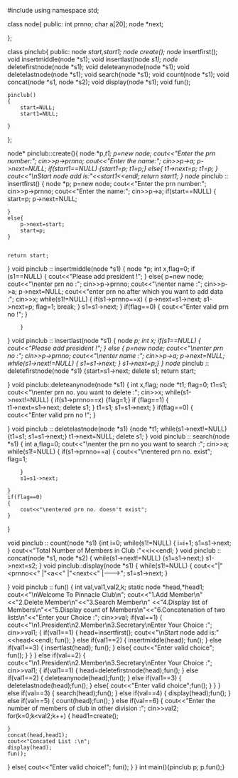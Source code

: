 #include<iostream>
using namespace std;

class node{
    public:
	int prnno;
	char a[20];
	node *next;
	
};

class pinclub{
    public:
	node *start,*start1;
    node* create();
    node* insertfirst();
    void insertmiddle(node *s1);
    void insertlast(node *s1);
    node* deletefirstnode(node *s1);
    void deleteanynode(node *s1);
    void deletelastnode(node *s1);
	void search(node *s1);
    void count(node *s1);
    void concat(node *s1, node *s2);
    void display(node *s1);
    void fun();

	
	pinclub()
    {
        start=NULL;
        start1=NULL;
        
    }
};


node* pinclub::create(){
	node *p,*t1;
	p=new node;
	cout<<"Enter the prn number:";
	cin>>p->prnno;
	cout<<"Enter the name:";
	cin>>p->a;
	p->next=NULL;
    if(start1==NULL)
	{start1=p;
    t1=p;}
    else{
        t1->next=p;
        t1=p;
    }
	cout<<"\nStart node add is:"<<start1<<endl;
	return start1;
}
node* pinclub :: insertfirst()
{   node *p;
	p=new node;
	cout<<"Enter the prn number:";
	cin>>p->prnno;
	cout<<"Enter the name:";
	cin>>p->a;
    if(start==NULL)
    {
        start=p;
	p->next=NULL;

    }
    else{
        p->next=start;
        start=p;
    }
    
    
    return start;
}
void pinclub :: insertmiddle(node *s1)
{
    node *p;
    int x,flag=0;
        if (s1==NULL)
        {
            cout<<"Please add president !";
        }
        else{
            p=new node;
            cout<<"\nenter prn no :";
            cin>>p->prnno;
            cout<<"\nenter name :";
            cin>>p->a;
            p->next=NULL;
            cout<<"enter prn no after which you want to add data :";
            cin>>x;
            while(s1!=NULL)
            {   if(s1->prnno==x)
            {
                p->next=s1->next;
                s1->next=p;
                flag=1;
                break;
            }
                s1=s1->next;
            }
            if(flag==0)
            {
                cout<<"Enter valid prn no !";
            }
            
        }
    
}
void pinclub :: insertlast(node *s1)
{
    node *p;
    int x;
    if(s1==NULL)
    {
        cout<<"Please add president !";
    }
    else
    {
    p=new node;
    cout<<"\nenter prn no :";
    cin>>p->prnno;
    cout<<"\nenter name :";
    cin>>p->a;
    p->next=NULL;
    while(s1->next!=NULL)
    {
        s1=s1->next;
    }
    s1->next=p;}
}
node* pinclub :: deletefirstnode(node *s1)
{start=s1->next;
delete s1;
return start;

} 
void pinclub::deleteanynode(node *s1)
{   int x,flag;
    node *t1;
    flag=0;
    t1=s1;
    cout<<"\nenter prn no. you want to delete :";
    cin>>x;
    while(s1->next!=NULL)
    {
        if(s1->prnno==x)
        {flag=1;}
        if (flag==1)
        {  
            t1->next=s1->next;
            delete s1;
        }
        t1=s1;
        s1=s1->next;
    }
    if(flag==0)
    {
        cout<<"Enter valid prn no !";
    }

}
void pinclub :: deletelastnode(node *s1)
{node *t1;
while(s1->next!=NULL) 
{t1=s1;
s1=s1->next;} 
t1->next=NULL;
delete s1;
} 
void pinclub :: search(node *s1)
{   int a,flag=0;
    cout<<"\nenter the prn no you want to search :";
    cin>>a;
    while(s1!=NULL)
    {
        if(s1->prnno==a)
        {
            cout<<"\nentered prn no. exist";
            flag=1;

        }
        s1=s1->next;

    }
    if(flag==0)
    {
        cout<<"\nentered prn no. doesn't exist";
    }
}

void pinclub :: count(node *s1)
{int i=0;
    while(s1!=NULL)
    {
        i=i+1;
        s1=s1->next;
    }
    cout<<"Total Number of Members in Club :"<<i<<endl;
}
void pinclub :: concat(node *s1, node *s2) 
{ while(s1->next!=NULL) 
{s1=s1->next;} 
s1->next=s2;
} 
void pinclub::display(node *s1)
{
    while(s1!=NULL)
	{
		cout<<"|"<<s1->prnno<<" |"<<s1->a<<" |"<<s1->next<<" |--->";
		s1=s1->next;
	}
	
}
void pinclub :: fun()
{	int val,val1,val2,k;
    static node *head,*head1;
cout<<"\nWelcome To Pinnacle Club\n";
cout<<"1.Add Member\n"<<"2.Delete Member\n"<<"3.Search Member\n"
<<"4.Display list of Members\n"<<"5.Display count of Members\n"<<"6.Concatenation of two lists\n"<<"Enter your Choice :";
cin>>val;
if(val==1)
{
    cout<<"\n1.President\n2.Member\n3.Secretary\nEnter Your Choice :";
    cin>>val1;
    {
        if(val1==1)
        {
            head=insertfirst();
            cout<<"\nStart node add is:"<<head<<endl;
            fun();
        }
        else if(val1==2)
        {
           insertmiddle(head);
           fun();
        }
        else if(val1==3)
        {
            insertlast(head);
            fun();
        }
        else{
            cout<<"Enter valid choice";
            fun();
        }
    }
}
else if(val==2)
{
    cout<<"\n1.President\n2.Member\n3.Secretary\nEnter Your Choice :";
    cin>>val1;
    {
        if(val1==1)
        {
            head=deletefirstnode(head);fun();
        }
        else if(val1==2)
        {
            deleteanynode(head);fun();
        }
        else if(val1==3)
        {
        deletelastnode(head);fun();
        }
        else{
            cout<<"Enter valid choice";fun();
        }
    }
}
else if(val==3)
{
    search(head);fun();
}
else if(val==4)
{
   display(head);fun();
}
else if(val==5)
{
    count(head);fun();
}
else if(val==6)
{
    cout<<"Enter the number of members of club in other division :";
    cin>>val2;
    for(k=0;k<val2;k++)
    {
        head1=create();
    
    }
    concat(head,head1);
    cout<<"Concated List :\n";
    display(head);
    fun();
}
else{
    cout<<"Enter valid choice!";
    fun();
}
}
int main(){pinclub p;
p.fun();}
